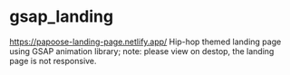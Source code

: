 # gsap_landing
https://papoose-landing-page.netlify.app/
Hip-hop themed landing page using GSAP animation library; note: please view on destop, the landing page is not responsive.
